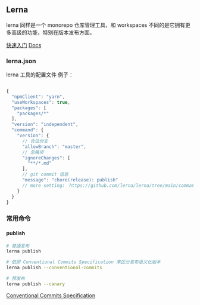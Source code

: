 ## Lerna

lerna 同样是一个 monorepo 仓库管理工具，和 workspaces 不同的是它拥有更多高级的功能，特别在版本发布方面。

[快速入门](https://lernajs.bootcss.com/)
[Docs](https://github.com/lerna/lerna#readme)

### lerna.json

lerna 工具的配置文件
例子：

```js

{
  "npmClient": "yarn",
  "useWorkspaces": true,
  "packages": [
    "packages/*"
  ],
  "version": "independent",
  "command": {
    "version": {
      // 合法分支
      "allowBranch": "master",
      // 忽略项
      "ignoreChanges": [
        "**/*.md"
      ],
      // git commit 信息
      "message": "chore(release): publish"
      // more setting:　https://github.com/lerna/lerna/tree/main/commands/version
    }
  }
}
```

### 常用命令

#### publish

```sh
# 普通发布
lerna publish

# 依照 Conventional Commits Specification 来区分发布语义化版本
lerna publish --conventional-commits

# 预发布
lerna publish --canary
```

[Conventional Commits Specification](https://www.conventionalcommits.org/zh-hans/v1.0.0/)
